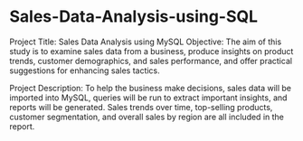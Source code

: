 # Sales-Data-Analysis-using-SQL
Project Title: Sales Data Analysis using MySQL
Objective:
The aim of this study is to examine sales data from a business, produce insights on product trends, customer demographics, and sales performance, and offer practical suggestions for enhancing sales tactics.

Project Description: To help the business make decisions, sales data will be imported into MySQL, queries will be run to extract important insights, and reports will be generated. Sales trends over time, top-selling products, customer segmentation, and overall sales by region are all included in the report.


